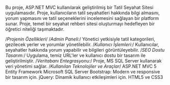 Bu proje, ASP.NET MVC  kullanılarak geliştirilmiş bir Tatil Seyahat Sitesi uygulamasıdır. Proje, kullanıcıların tatil seyahatleri hakkında bilgi almasını,
yorum yapmasını ve tatil seçeneklerini incelemesini sağlayan bir platform sunar. Proje, temel bir seyahat rehberi sitesi oluşturmayı hedefleyen bir öğretici niteliği taşımaktadır.

/*Projenin Özellikleri*/
/*Admin Paneli:*/ Yönetici yetkisiyle tatil kategorileri, gezilecek yerler ve yorumlar yönetilebilir.
/*Kullanıcı İşlemleri:*/ Kullanıcılar, seyahatler hakkında yorum yapabilir ve bilgileri görüntüleyebilir.
/*SEO Dostu Tasarım:*/ Uygulama, temiz URL'ler ve kullanıcı dostu bir tasarım ile geliştirilmiştir.
/*Veritabanı Entegrasyonu:*/ Proje, MS SQL Server kullanarak veri yönetimi sağlar.
/*Kullanılan Teknolojiler ve Araçlar*/
ASP.NET MVC 5
Entity Framework
Microsoft SQL Server
Bootstrap: Modern ve responsive bir tasarım için.
jQuery: Dinamik kullanıcı etkileşimleri için.
HTML5 ve CSS3
